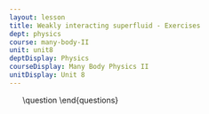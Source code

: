 ```yaml
---
layout: lesson
title: Weakly interacting superfluid - Exercises
dept: physics
course: many-body-II
unit: unit8
deptDisplay: Physics
courseDisplay: Many Body Physics II
unitDisplay: Unit 8
---
```

<ol>
\question
\end{questions}

